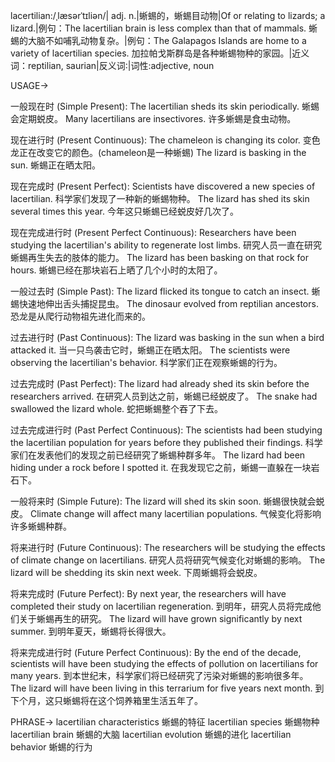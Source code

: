 lacertilian:/ˌlæsərˈtɪliən/| adj. n.|蜥蜴的，蜥蜴目动物|Of or relating to lizards; a lizard.|例句：The lacertilian brain is less complex than that of mammals. 蜥蜴的大脑不如哺乳动物复杂。|例句：The Galapagos Islands are home to a variety of lacertilian species. 加拉帕戈斯群岛是各种蜥蜴物种的家园。|近义词：reptilian, saurian|反义词:|词性:adjective, noun


USAGE->

一般现在时 (Simple Present):
The lacertilian sheds its skin periodically.  蜥蜴会定期蜕皮。
Many lacertilians are insectivores. 许多蜥蜴是食虫动物。

现在进行时 (Present Continuous):
The chameleon is changing its color.  变色龙正在改变它的颜色。(chameleon是一种蜥蜴)
The lizard is basking in the sun.  蜥蜴正在晒太阳。

现在完成时 (Present Perfect):
Scientists have discovered a new species of lacertilian. 科学家们发现了一种新的蜥蜴物种。
The lizard has shed its skin several times this year.  今年这只蜥蜴已经蜕皮好几次了。

现在完成进行时 (Present Perfect Continuous):
Researchers have been studying the lacertilian's ability to regenerate lost limbs.  研究人员一直在研究蜥蜴再生失去的肢体的能力。
The lizard has been basking on that rock for hours.  蜥蜴已经在那块岩石上晒了几个小时的太阳了。

一般过去时 (Simple Past):
The lizard flicked its tongue to catch an insect. 蜥蜴快速地伸出舌头捕捉昆虫。
The dinosaur evolved from reptilian ancestors. 恐龙是从爬行动物祖先进化而来的。

过去进行时 (Past Continuous):
The lizard was basking in the sun when a bird attacked it.  当一只鸟袭击它时，蜥蜴正在晒太阳。
The scientists were observing the lacertilian's behavior. 科学家们正在观察蜥蜴的行为。

过去完成时 (Past Perfect):
The lizard had already shed its skin before the researchers arrived. 在研究人员到达之前，蜥蜴已经蜕皮了。
The snake had swallowed the lizard whole. 蛇把蜥蜴整个吞了下去。

过去完成进行时 (Past Perfect Continuous):
The scientists had been studying the lacertilian population for years before they published their findings.  科学家们在发表他们的发现之前已经研究了蜥蜴种群多年。
The lizard had been hiding under a rock before I spotted it. 在我发现它之前，蜥蜴一直躲在一块岩石下。

一般将来时 (Simple Future):
The lizard will shed its skin soon. 蜥蜴很快就会蜕皮。
Climate change will affect many lacertilian populations. 气候变化将影响许多蜥蜴种群。

将来进行时 (Future Continuous):
The researchers will be studying the effects of climate change on lacertilians. 研究人员将研究气候变化对蜥蜴的影响。
The lizard will be shedding its skin next week. 下周蜥蜴将会蜕皮。

将来完成时 (Future Perfect):
By next year, the researchers will have completed their study on lacertilian regeneration. 到明年，研究人员将完成他们关于蜥蜴再生的研究。
The lizard will have grown significantly by next summer. 到明年夏天，蜥蜴将长得很大。

将来完成进行时 (Future Perfect Continuous):
By the end of the decade, scientists will have been studying the effects of pollution on lacertilians for many years. 到本世纪末，科学家们将已经研究了污染对蜥蜴的影响很多年。
The lizard will have been living in this terrarium for five years next month.  到下个月，这只蜥蜴将在这个饲养箱里生活五年了。



PHRASE->
lacertilian characteristics  蜥蜴的特征
lacertilian species  蜥蜴物种
lacertilian brain  蜥蜴的大脑
lacertilian evolution  蜥蜴的进化
lacertilian behavior  蜥蜴的行为

